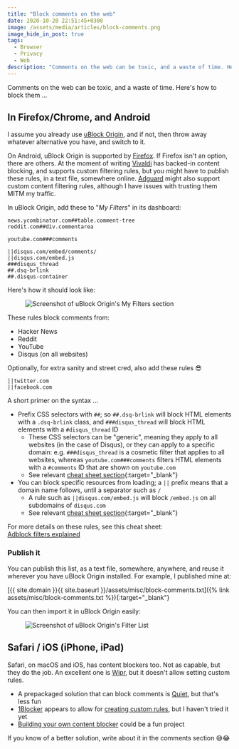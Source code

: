 ```yaml
---
title: "Block comments on the web"
date: 2020-10-20 22:51:45+0300
image: /assets/media/articles/block-comments.png
image_hide_in_post: true
tags:
  - Browser
  - Privacy
  - Web
description: "Comments on the web can be toxic, and a waste of time. Here's how to block them."
---
```


<p class="intro withcap">
  Comments on the web can be toxic, and a waste of time. Here's how to block them ...
</p>

## In Firefox/Chrome, and Android

I assume you already use [uBlock Origin](https://github.com/gorhill/uBlock), and if not, then throw away whatever alternative you have, and switch to it. 

On Android, uBlock Origin is supported by [Firefox](https://www.mozilla.org/en-US/firefox/mobile/). If Firefox isn't an option, there are others. At the moment of writing [Vivaldi](https://vivaldi.com/) has backed-in content blocking, and supports custom filtering rules, but you might have to publish these rules, in a text file, somewhere online. [Adguard](https://adguard.com) might also support custom content filtering rules, although I have issues with trusting them MITM my traffic.

In uBlock Origin, add these to "_My Filters_" in its dashboard:

```
news.ycombinator.com##table.comment-tree
reddit.com##div.commentarea

youtube.com###comments

||disqus.com/embed/comments/
||disqus.com/embed.js
###disqus_thread
##.dsq-brlink
##.disqus-container
```

Here's how it should look like:

<figure>
  <img src="{% link assets/media/articles/block-comments.png %}?{{ 'now' | date: '%Y%m%d%H%M' }}" alt="Screenshot of uBlock Origin's My Filters section" />
</figure>

These rules block comments from:

- Hacker News
- Reddit
- YouTube
- Disqus (on all websites)

Optionally, for extra sanity and street cred, also add these rules 😎

```
||twitter.com
||facebook.com
```

A short primer on the syntax ...

- Prefix CSS selectors with `##`; so `##.dsq-brlink` will block HTML elements with a `.dsq-brlink` class, and `###disqus_thread` will block HTML elements with a `#disqus_thread` ID
  - These CSS selectors can be "generic", meaning they apply to all websites (in the case of Disqus), or they can apply to a specific domain: e.g. `###disqus_thread` is a cosmetic filter that applies to all websites, whereas `youtube.com###comments` filters HTML elements with a `#comments` ID that are shown on `youtube.com`
  - See relevant [cheat sheet section](https://adblockplus.org/filter-cheatsheet#elementhiding){:target="_blank"}
- You can block specific resources from loading; a `||` prefix means that a domain name follows, until a separator such as `/`
  - A rule such as `||disqus.com/embed.js` will block `/embed.js` on all subdomains of `disqus.com`
  - See relevant [cheat sheet section](https://adblockplus.org/filter-cheatsheet#blocking2){:target="_blank"}

For more details on these rules, see this cheat sheet: <br>
[Adblock filters explained](https://adblockplus.org/filter-cheatsheet)

### Publish it

You can publish this list, as a text file, somewhere, anywhere, and reuse it wherever you have uBlock Origin installed. For example, I published mine at:

[{{ site.domain }}{{ site.baseurl }}/assets/misc/block-comments.txt]({% link assets/misc/block-comments.txt %}){:target="_blank"}

You can then import it in uBlock Origin easily:

<figure>
  <img src="{% link assets/media/articles/block-comments2.png %}?{{ 'now' | date: '%Y%m%d%H%M' }}" alt="Screenshot of uBlock Origin's Filter List" />
</figure>

## Safari / iOS (iPhone, iPad)

Safari, on macOS and iOS, has content blockers too. Not as capable, but they do the job. An excellent one is [Wipr](https://giorgiocalderolla.com/wipr.html), but it doesn't allow setting custom rules.

- A prepackaged solution that can block comments is [Quiet](https://lighthouse16.com/quiet/), but that's less fun
- [1Blocker](https://1blocker.com/) appears to allow for [creating custom rules](https://support.1blocker.com/hc/en-us/articles/360002309738-Creating-Custom-Rules), but I haven't tried it yet
- [Building your own content blocker](https://developer.apple.com/documentation/safariservices/creating_a_content_blocker) could be a fun project

If you know of a better solution, write about it in the comments section 😅😂
